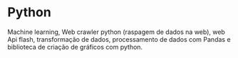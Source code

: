 # Python
Machine learning, Web crawler python (raspagem de dados na web), web Api flash, transformação de dados, processamento de dados com Pandas e biblioteca de criação de gráficos com python. 
